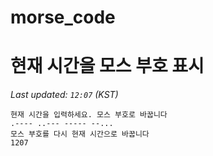 # morse_code
# 현재 시간을 모스 부호 표시
<!-- MORSE_TIME_START -->
_Last updated: `12:07` (KST)_

```
현재 시간을 입력하세요. 모스 부호로 바꿉니다
.---- ..--- ----- --...
모스 부호를 다시 현재 시간으로 바꿉니다
1207
```
<!-- MORSE_TIME_END -->
